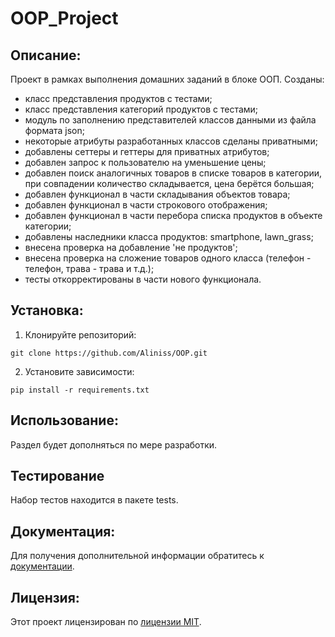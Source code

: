 # OOP_Project
##  Описание:
Проект в рамках выполнения домашних заданий в блоке ООП.
Созданы:
- класс представления продуктов с тестами;
- класс представления категорий продуктов с тестами;
- модуль по заполнению представителей классов данными из файла формата json;
- некоторые атрибуты разработанных классов сделаны приватными;
- добавлены сеттеры и геттеры для приватных атрибутов;
- добавлен запрос к пользователю на уменьшение цены;
- добавлен поиск аналогичных товаров в списке товаров в категории, при совпадении количество складывается, цена берётся большая;
- добавлен функционал в части складывания объектов товара;
- добавлен функционал в части строкового отображения;
- добавлен функционал в части перебора списка продуктов в объекте категории;
- добавлены наследники класса продуктов: smartphone, lawn_grass;
- внесена проверка на добавление 'не продуктов';
- внесена проверка на сложение товаров одного класса (телефон - телефон, трава - трава и т.д.);
- тесты откорректированы в части нового функционала.
## Установка:
1. Клонируйте репозиторий:
```
git clone https://github.com/Aliniss/OOP.git
```
2. Установите зависимости:
```
pip install -r requirements.txt
```
## Использование:
Раздел будет дополняться по мере разработки.

## Тестирование
Набор тестов находится в пакете tests.

## Документация:
Для получения дополнительной информации обратитесь к [документации](docs/README.md).

## Лицензия:

Этот проект лицензирован по [лицензии MIT](LICENSE).